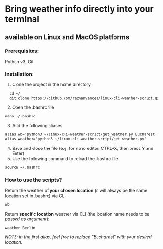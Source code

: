 # Bring weather info directly into your terminal
## available on Linux and MacOS platforms
### **Prerequisites:** 
Python v3, Git

### **Installation:**
1. Clone the project in the home directory
```html
  cd ~/
  git clone https://github.com/razvanvancea/linux-cli-weather-script.git
```
2. Open the .bashrc file
```html
nano ~/.bashrc
```
3. Add the following aliases
```html
alias wb='python3 ~/linux-cli-weather-script/get_weather.py Bucharest'
alias weather='python3 ~/linux-cli-weather-script/get_weather.py' 
```
4. Save and close the file (e.g. for nano editor: CTRL+X, then press Y and Enter)
5. Use the following command to reload the .bashrc file
```html
source ~/.bashrc
```

### **How to use the scripts?**

Return the weather of **your chosen location** (it will always be the same location set in .bashrc) via CLI:
```html
wb
```

Return **specific location** weather via CLI (the location name needs to be _passed as argument_):
```html
weather Berlin
```

_NOTE: in the first alias, feel free to replace "Bucharest" with your desired location._
